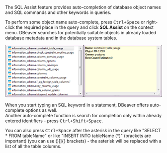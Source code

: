The SQL Assist feature provides auto-completion of database object names and SQL commands and other keywords in queries.
 
To perform some object name auto-complete, press <kbd>Ctrl+Space</kbd> or right-click the required place in the query and click **SQL Assist** on the context menu. DBeaver searches for potentially suitable objects in already loaded database metadata and in the database system tables. 

![](images/ug/SQL-Assist.png)

When you start typing an SQL keyword in a statement, DBeaver offers auto-complete options as well.  
Another auto-complete function is search for completion only within already entered identifiers - press <kbd>Ctrl+Shift+Space</kbd>.  


You can also press <kbd>Ctrl+Space</kbd> after the asterisk in the query like "SELECT * FROM tableName" or like "INSERT INTO tableName (*)" (brackets are important) (you can use ()[]{} brackets) - the asterisk will be replaced with a list of all the table columns.  